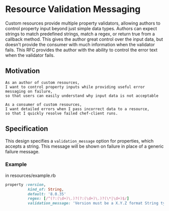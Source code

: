 # Resource Validation Messaging

Custom resources provide multiple property validators, allowing authors to control property input beyond just simple data types. Authors can expect strings to match predefined strings, match a regex, or return true from a callback method. This gives the author great control over the input data, but doesn't provide the consumer with much information when the validator fails. This RFC provides the author with the ability to control the error text when the validator fails.

## Motivation

    As an author of custom resources,
    I want to control property inputs while providing useful error messaging on failure,
    so that users can easily understand why input data is not acceptable

    As a consumer of custom resources,
    I want detailed errors when I pass incorrect data to a resource,
    so that I quickly resolve failed chef-client runs.

## Specification

This design specifies a `validation_message` option for properties, which accepts a string. This message will be shown on failure in place of a generic failure message.

### Example

in resources/example.rb

```ruby
property :version,
          kind_of: String,
          default: '8.0.35'
          regex: [/^(?:(\d+)\.)?(?:(\d+)\.)?(\*|\d+)$/]
          validation_message: 'Version must be a X.Y.Z format String type'
```